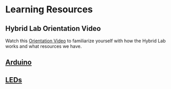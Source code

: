 # Learning Resources
## Hybrid Lab Orientation Video
Watch this [Orientation Video](https://drive.google.com/file/d/1KSwYq2ss4aKgwpnr2WliPHES3kHg1nob/view?usp=sharing) to familiarize yourself with how the Hybrid Lab works and what resources we have.
## [Arduino](https://github.com/CCAHybridLab/LearningResources/tree/main/Arduino)
## [LEDs](https://github.com/CCAHybridLab/LearningResources/tree/main/LEDs)

    

